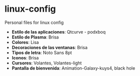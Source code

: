 # linux-config

Personal files for linux config

- **Estilo de las aplicaciones**: Qtcurve - podxboq
- **Estilo de Plasma**: Brisa
- **Colores**: Lisa
- **Decoraciones de las ventanas**: Brisa
- **Tipos de letra**: Noto Sans 8pt
- **Iconos**: Brisa
- **Cursores**: Volantes, Volantes-light
- **Pantalla de bienvenida**: Animation-Galaxy-kuys4, black hole
